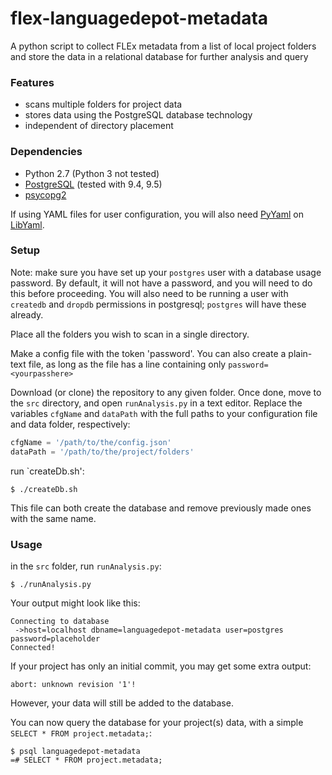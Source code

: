 # flex-languagedepot-metadata

A python script to collect FLEx metadata from a list of local project folders and store the data in a relational database for further analysis and query

### Features

* scans multiple folders for project data
* stores data using the PostgreSQL database technology
* independent of directory placement

### Dependencies

* Python 2.7 (Python 3 not tested)
* [PostgreSQL](https://www.postgresql.org/) (tested with 9.4, 9.5)
* [psycopg2](http://initd.org/psycopg/)

If using YAML files for user configuration, you will also need [PyYaml](http://pyyaml.org/) on [LibYaml](http://pyyaml.org/wiki/LibYAML).

### Setup

Note: make sure you have set up your `postgres` user with a database usage password. By default, it will not have a password, and you will need to do this before proceeding. You will also need to be running a user with `createdb` and `dropdb` permissions in postgresql; `postgres` will have these already.

Place all the folders you wish to scan in a single directory.

Make a config file with the token 'password'. You can also create a plain-text file, as long as the file has a line containing only `password=<yourpasshere>`

Download (or clone) the repository to any given folder. Once done, move to the `src` directory, and open `runAnalysis.py` in a text editor. Replace the variables `cfgName` and `dataPath` with the full paths to your configuration file and data folder, respectively:
```python
cfgName = '/path/to/the/config.json'
dataPath = '/path/to/the/project/folders'
```
run `createDb.sh':
```
$ ./createDb.sh
```
This file can both create the database and remove previously made ones with the same name.

### Usage

in the `src` folder, run `runAnalysis.py`:
```
$ ./runAnalysis.py
```
Your output might look like this:
```
Connecting to database
 ->host=localhost dbname=languagedepot-metadata user=postgres password=placeholder
Connected!
```
If your project has only an initial commit, you may get some extra output:
```
abort: unknown revision '1'!
```
However, your data will still be added to the database.

You can now query the database for your project(s) data, with a simple `SELECT * FROM project.metadata;`:
```
$ psql languagedepot-metadata
=# SELECT * FROM project.metadata;
```
